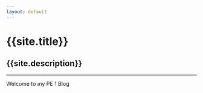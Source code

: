 ```yaml
---
layout: default
---
```

# <span class="heading">{{site.title}}</span>
{{site.description}}
---

***
Welcome to my PE 1 Blog
